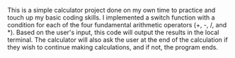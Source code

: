 This is a simple calculator project done on my own time to practice and touch up my basic coding skills. I implemented a switch function with a condition for each of the four fundamental arithmetic operators (+, -, /, and *).
Based on the user's input, this code will output the results in the local terminal. 
The calculator will also ask the user at the end of the calculation if they wish to continue making calculations, and if not, the program ends.
